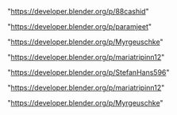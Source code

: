 "https://developer.blender.org/p/88cashid"

"https://developer.blender.org/p/paramjeet"

"https://developer.blender.org/p/Myrgeuschke"

"https://developer.blender.org/p/mariatripinn12"

 
"https://developer.blender.org/p/StefanHans596"


"https://developer.blender.org/p/mariatripinn12"


"https://developer.blender.org/p/Myrgeuschke"


 
